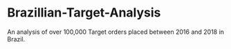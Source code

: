 # Brazillian-Target-Analysis
An analysis of over 100,000 Target orders placed between 2016 and 2018 in Brazil.
